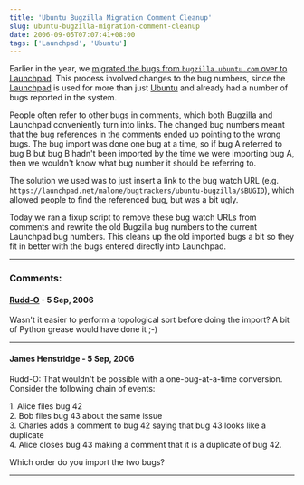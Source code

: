 ```yaml
---
title: 'Ubuntu Bugzilla Migration Comment Cleanup'
slug: ubuntu-bugzilla-migration-comment-cleanup
date: 2006-09-05T07:07:41+08:00
tags: ['Launchpad', 'Ubuntu']
---
```


Earlier in the year, we [migrated the bugs from `bugzilla.ubuntu.com`
over to Launchpad](bugzilla-to-malone-migration.md). This process
involved changes to the bug numbers, since the
[Launchpad](https://launchpad.net/) is used for more than just
[Ubuntu](http://www.ubuntu.com/) and already had a number of bugs
reported in the system.

People often refer to other bugs in comments, which both Bugzilla and
Launchpad conveniently turn into links. The changed bug numbers meant
that the bug references in the comments ended up pointing to the wrong
bugs. The bug import was done one bug at a time, so if bug A referred to
bug B but bug B hadn\'t been imported by the time we were importing bug
A, then we wouldn\'t know what bug number it should be referring to.

The solution we used was to just insert a link to the bug watch URL
(e.g.
`https://launchpad.net/malone/bugtrackers/ubuntu-bugzilla/$BUGID`),
which allowed people to find the referenced bug, but was a bit ugly.

Today we ran a fixup script to remove these bug watch URLs from comments
and rewrite the old Bugzilla bug numbers to the current Launchpad bug
numbers. This cleans up the old imported bugs a bit so they fit in
better with the bugs entered directly into Launchpad.

---
### Comments:
#### [Rudd-O](http://rudd-o.com/) - <time datetime="2006-09-05 14:33:07">5 Sep, 2006</time>

Wasn\'t it easier to perform a topological sort before doing the import?
A bit of Python grease would have done it ;-)

---
#### James Henstridge - <time datetime="2006-09-05 17:46:35">5 Sep, 2006</time>

Rudd-O: That wouldn\'t be possible with a one-bug-at-a-time conversion.
Consider the following chain of events:

1\. Alice files bug 42\
2. Bob files bug 43 about the same issue\
3. Charles adds a comment to bug 42 saying that bug 43 looks like a
duplicate\
4. Alice closes bug 43 making a comment that it is a duplicate of bug
42.

Which order do you import the two bugs?

---
